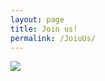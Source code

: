 ```yaml
---
layout: page
title: Join us!
permalink: /JoiuUs/
---
```


<img src="{{ site.baseurl }}/assets/kenhamo.jpg" class="profile">


